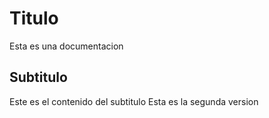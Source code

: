 # Titulo

Esta es una documentacion

## Subtitulo

Este es el contenido del subtitulo
Esta es la segunda version
